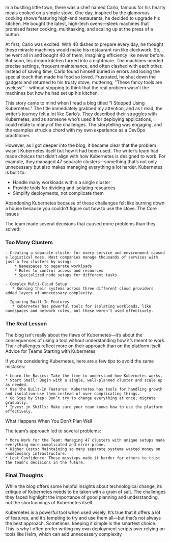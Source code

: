 In a bustling little town, there was a chef named Carlo, famous for his hearty meals cooked on a simple stove. One day, inspired by the glamorous cooking shows featuring high-end restaurants, he decided to upgrade his kitchen. He bought the latest, high-tech ovens—sleek machines that promised faster cooking, multitasking, and scaling up at the press of a button.

At first, Carlo was excited. With 40 dishes to prepare every day, he thought these miracle machines would make his restaurant run like clockwork. So, he went all in and bought 40 of them, imagining efficiency like never before. But soon, his dream kitchen turned into a nightmare. The machines needed precise settings, frequent maintenance, and often clashed with each other. Instead of saving time, Carlo found himself buried in errors and losing the special touch that made his food so loved. Frustrated, he shut down the gadgets and returned to his trusty stove, muttering, "These fancy tools are useless!"—without stopping to think that the real problem wasn’t the machines but how he had set up his kitchen.

This story came to mind when I read a blog titled "I Stopped Using Kubernetes." The title immediately grabbed my attention, and as I read, the writer’s journey felt a lot like Carlo’s. They described their struggles with Kubernetes, and as someone who’s used it for deploying applications, I could relate to many of the challenges. The storytelling was engaging, and the examples struck a chord with my own experience as a DevOps practitioner.

However, as I got deeper into the blog, it became clear that the problem wasn’t Kubernetes itself but how it had been used. The writer’s team had made choices that didn’t align with how Kubernetes is designed to work. For example, they managed 47 separate clusters—something that’s not only unnecessary but also makes managing everything a lot harder. Kubernetes is built to:

* Handle many workloads within a single cluster
* Provide tools for dividing and isolating resources
* Simplify deployments, not complicate them

Abandoning Kubernetes because of these challenges felt like burning down a house because you couldn’t figure out how to use the stove.
The Core Issues

The team made several decisions that caused more problems than they solved:

### Too Many Clusters
    - Creating a separate cluster for every service and environment caused a logistical mess. Most companies manage thousands of services with just a few clusters by using:
        * Namespaces to separate workloads
        * Rules to control access and resources
        * Specialized node setups for different tasks

    - Complex Multi-Cloud Setup
       * Running their systems across three different cloud providers added layers of unnecessary complexity.

    - Ignoring Built-In Features
       * Kubernetes has powerful tools for isolating workloads, like namespaces and network rules, but these weren’t used effectively.

### The Real Lesson

The blog isn’t really about the flaws of Kubernetes—it’s about the consequences of using a tool without understanding how it’s meant to work. Their challenges reflect more on their approach than on the platform itself.
Advice for Teams Starting with Kubernetes

If you’re considering Kubernetes, here are a few tips to avoid the same mistakes:

    * Learn the Basics: Take the time to understand how Kubernetes works.
    * Start Small: Begin with a single, well-planned cluster and scale up as needed.
    * Use the Built-In Features: Kubernetes has tools for handling growth and isolation—use them instead of over-complicating things.
    * Go Step by Step: Don’t try to change everything at once; migrate gradually.
    * Invest in Skills: Make sure your team knows how to use the platform effectively.

What Happens When You Don’t Plan Well

The team’s approach led to several problems:

    * More Work for the Team: Managing 47 clusters with unique setups made everything more complicated and error-prone.
    * Higher Costs: Maintaining so many separate systems wasted money on unnecessary infrastructure.
    * Lost Confidence: These missteps made it harder for others to trust the team’s decisions in the future.

### Final Thoughts

While the blog offers some helpful insights about technological change, its critique of Kubernetes needs to be taken with a grain of salt. The challenges they faced highlight the importance of good planning and understanding, not the shortcomings of Kubernetes itself.

Kubernetes is a powerful tool when used wisely. It’s true that it offers a lot of features, and it’s tempting to try and use them all—but that’s not always the best approach. Sometimes, keeping it simple is the smartest choice. This is why I often prefer writing my own deployment scripts over relying on tools like Helm, which can add unnecessary complexity

